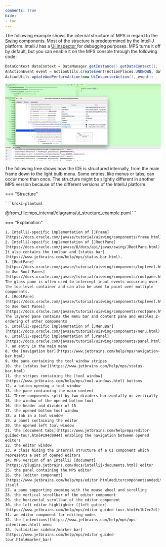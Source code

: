 ```yaml
---
comments: true
hide:
- toc
---
```


The following example shows the internal structure of MPS in regard to the [Swing](https://docs.oracle.com/javase/tutorial/uiswing/) components.
Most of the structure is predetermined by the IntelliJ platform. IntelliJ has a [UI inspector
](https://plugins.jetbrains.com/docs/intellij/internal-ui-inspector.html) for debugging purposes.
MPS turns it off by default, but you can enable it on the MPS console through the following code:

```java
DataContext dataContext = DataManager.getInstance().getDataContext(); 
AnActionEvent event = ActionUtils.createEvent(ActionPlaces.UNKNOWN, dataContext); 
ActionUtils.updateAndPerformAction(new UiInspectorAction(), event);
```

![ui inspector action](images/ui_inspector_action.png)

The following tree shows how the IDE is structured internally, from the main frame down to the light bulb menu.
Some entries, like menus or tabs, can occur more than once. The structure might be slightly different in another MPS
version because of the different versions of the IntelliJ platform.

=== "Structure"

    ```kroki-plantuml
@from_file:mps_internal/diagrams/ui_structure_example.puml
    ```

=== "Explanation"

    1. IntelliJ-specific implementation of [JFrame](https://docs.oracle.com/javase/tutorial/uiswing/components/frame.html)
    2. IntelliJ-specific implementation of [JRootPane](https://docs.oracle.com/javase/8/docs/api/javax/swing/JRootPane.html). It also contains the toolbar and [status bar](https://www.jetbrains.com/help/mps/status-bar.html).
    3. [RootPane](https://docs.oracle.com/javase/tutorial/uiswing/components/toplevel.html#rootpane)/[How to Use Root Panes](https://docs.oracle.com/javase/tutorial/uiswing/components/rootpane.html): The glass pane is often used to intercept input events occurring over the top-level container and can also be used to paint over multiple components.
    4. [RootPane](https://docs.oracle.com/javase/tutorial/uiswing/components/toplevel.html#rootpane)/[How to Use Root Panes](https://docs.oracle.com/javase/tutorial/uiswing/components/rootpane.html): The layered pane contains the menu bar and content pane and enables Z-ordering of other components
    5. IntelliJ-specific implementation of [JMenuBar](https://docs.oracle.com/javase/tutorial/uiswing/components/menu.html)
    6. IntelliJ-specific implementation of [JPanel](https://docs.oracle.com/javase/tutorial/uiswing/components/panel.html)
    7. an entry in the main menu
    8. the [navigation bar](https://www.jetbrains.com/help/mps/navigation-bar.html)
    9. the pane containing the tool window stripes
    10. the [status bar](https://www.jetbrains.com/help/mps/status-bar.html)
    11. the stripes containing the [tool window](https://www.jetbrains.com/help/mps/tool-windows.html) buttons
    12. a button opening a tool window
    13. the pane containing the main content
    14. Three components split by two dividers horizontally or vertically
    15. the window of the opened bottom tool
    16. the header and divider of 15
    17. the opened bottom tool window
    18. a tab in a tool window
    19. a panel containing the editor
    20. the opened left tool window
    21. the [document tabs](https://www.jetbrains.com/help/mps/editor-guided-tour.html#194d9944) enabling the navigation between opened editors
    22. the editor window
    23. A class hiding the internal structure of a UI component which represents a set of opened editors
    24. MPS version of an IntelliJ [document](https://plugins.jetbrains.com/docs/intellij/documents.html) editor
    25. the panel containing the MPS editor
    26. the [editor component](https://www.jetbrains.com/help/mps/editor.html#editorcomponentsandeditorcomponentcells) itself
    27. a pane supporting zooming with the mouse wheel and scrolling
    28. the vertical scrollbar of the editor component
    29. the horizontal scrollbar of the editor component
    30. the left editor highlighter ([left gutter](https://www.jetbrains.com/help/mps/editor-guided-tour.html#c1b7ec2d))
    31. an editor component for editing nodes
    32. the [intentions](https://www.jetbrains.com/help/mps/mps-intentions.html) menu
    33. [validation sidebar/marker bar](https://www.jetbrains.com/help/mps/editor-guided-tour.html#marker_bar)